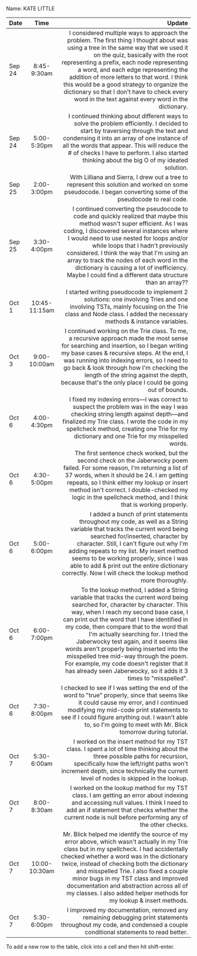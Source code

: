 Name: KATE LITTLE

| Date   |     Time      |                                                                                                                                                                                                                                                                                                                                                                                                                                                                                                                                                         Update |
|:-------|:-------------:|---------------------------------------------------------------------------------------------------------------------------------------------------------------------------------------------------------------------------------------------------------------------------------------------------------------------------------------------------------------------------------------------------------------------------------------------------------------------------------------------------------------------------------------------------------------:|
| Sep 24 |  8:45-9:30am  |                                                                                              I considered multiple ways to approach the problem. The first thing I thought about was using a tree in the same way that we used it on the quiz, basically with the root representing a prefix, each node representing a word, and each edge representing the addition of more letters to that word. I think this would be a good strategy to organize the dictionary so that I don't have to check every word in the text against every word in the dictionary. |
| Sep 24 |  5:00-5:30pm  |                                                                                                                                                                                                                                I continued thinking about different ways to solve the problem efficiently. I decided to start by traversing through the text and condensing it into an array of one instance of all the words that appear. This will reduce the # of checks I have to perform. I also started thinking about the big O of my ideated solution. |
| Sep 25 |  2:00-3:00pm  |                                                                                                                                                                                                                                                                                                                                                                                                  With Lilliana and Sierra, I drew out a tree to represent this solution and worked on some pseudocode. I began converting some of the pseudocode to real code. |
| Sep 25 |  3:30-4:00pm  |                                                                                                 I continued converting the pseudocode to code and quickly realized that maybe this method wasn't super efficient. As I was coding, I discovered several instances where I would need to use nested for loops and/or while loops that I hadn't previously considered. I think the way that I'm using an array to track the nodes of each word in the dictionary is causing a lot of inefficiency. Maybe I could find a different data structure than an array?? |
| Oct 1  | 10:45-11:15am |                                                                                                                                                                                                                                                                                                                                                       I started writing pseudocode to implement 2 solutions: one involving Tries and one involving TSTs, mainly focusing on the Trie class and Node class. I added the necessary methods & instance variables. |
| Oct 3  | 9:00-10:00am  |                                                                                                                                                                         I continued working on the Trie class. To me, a recursive approach made the most sense for searching and insertion, so I began writing my base cases & recursive steps. At the end, I was running into indexing errors, so I need to go back & look through how I'm checking the length of the string against the depth, because that's the only place I could be going out of bounds. |
| Oct 6  |  4:00-4:30pm  |                                                                                                                                                                                                                                                                                     I fixed my indexing errors—I was correct to suspect the problem was in the way I was checking string length against depth—and finalized my Trie class. I wrote the code in my spellcheck method, creating one Trie for my dictionary and one Trie for my misspelled words. |
| Oct 6  |  4:30-5:00pm  |                                                                                                                                                                                                                      The first sentence check worked, but the second check on the Jaberwocky poem failed. For some reason, I'm returning a list of 37 words, when it should be 24. I am getting repeats, so I think either my lookup or insert method isn't correct. I double-checked my logic in the spellcheck method, and I think that is working properly. |
| Oct 6  |  5:00-6:00pm  |                                                                                                                                                    I added a bunch of print statements throughout my code, as well as a String variable that tracks the current word being searched for/inserted, character by character. Still, I can't figure out why I'm adding repeats to my list. My insert method seems to be working properly, since I was able to add & print out the entire dictionary correctly. Now I will check the lookup method more thoroughly. |
| Oct 6  |  6:00-7:00pm  | To the lookup method, I added a String variable that tracks the current word being searched for, character by character. This way, when I reach my second base case, I can print out the word that I have identified in my code, then compare that to the word that I'm actually searching for. I tried the Jaberwocky test again, and it seems like words aren't properly being inserted into the misspelled tree mid-way through the poem. For example, my code doesn't register that it has already seen Jaberwocky, so it adds it 3 times to "misspelled". |
| Oct 6  |  7:30-8:00pm  |                                                                                                                                                                                                                                                         I checked to see if I was setting the end of the word to "true" properly, since that seems like it could cause my error, and I continued modifying my mid-code print statements to see if I could figure anything out. I wasn't able to, so I'm going to meet with Mr. Blick tomorrow during tutorial. |
| Oct 7  |  5:30-6:00am  |                                                                                                                                                                                                                                                                                               I worked on the insert method for my TST class. I spent a lot of time thinking about the three possible paths for recursion, specifically how the left/right paths won't increment depth, since technically the current level of nodes is skipped in the lookup. |
| Oct 7  |  8:00-8:30am  |                                                                                                                                                                                                                                                                                                                  I worked on the lookup method for my TST class. I am getting an error about indexing and accessing null values. I think I need to add an if statement that checks whether the current node is null before performing any of the other checks. |
| Oct 7  | 10:00-10:30am |                                                                                                                  Mr. Blick helped me identify the source of my error above, which wasn't actually in my Trie class but in my spellcheck. I had accidentally checked whether a word was in the dictionary twice, instead of checking both the dictionary and misspelled Trie. I also fixed a couple minor bugs in my TST class and improved documentation and abstraction across all of my classes. I also added helper methods for my lookup & insert methods. |
| Oct 7  |  5:30-6:00pm  |                                                                                                                                                                                                                                                                                                                                                                                                I improved my documentation, removed any remaining debugging print statements throughout my code, and condensed a couple conditional statements to read better. |


To add a new row to the table, click into a cell and then hit shift-enter.
